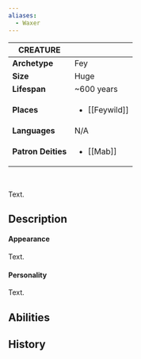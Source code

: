 ```yaml
---
aliases:
  - Waxer
---
```


| CREATURE           |                          |
| ------------------ | ------------------------ |
| **Archetype**      | Fey                      |
| **Size**           | Huge                     |
| **Lifespan**       | ~600 years               |
| **Places**         | <ul><li>[[Feywild]]</ul> |
| **Languages**      | N/A                      |
| **Patron Deities** | <ul><li>[[Mab]]</ul>     |

<br>

Text.

## Description


#### Appearance
Text.

#### Personality
Text.

## Abilities


## History